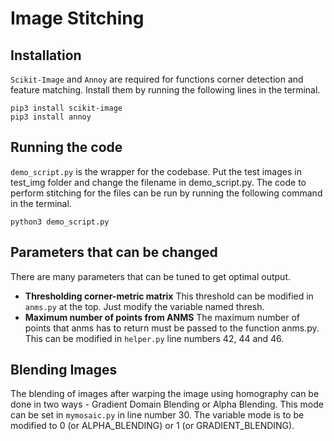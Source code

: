 # Image Stitching
## Installation
`Scikit-Image` and `Annoy` are required for functions corner detection and feature matching. Install them by running the following lines in the terminal.
```
pip3 install scikit-image
pip3 install annoy
```
## Running the code
`demo_script.py` is the wrapper for the codebase. Put the test images in test_img folder and change the filename in demo_script.py. The code to perform stitching for the files can be run by running the following command in the terminal.
```
python3 demo_script.py
```

## Parameters that can be changed
There are many parameters that can be tuned to get optimal output.
* **Thresholding corner-metric matrix**
This threshold can be modified in `anms.py` at the top. Just modify the variable named thresh.
* **Maximum number of points from ANMS**
The maximum number of points that anms has to return must be passed to the function anms.py. This can be modified in `helper.py` line numbers 42, 44 and 46.

## Blending Images
The blending of images after warping the image using homography can be done in two ways - Gradient Domain Blending or Alpha Blending.
This mode can be set in `mymosaic.py` in line number 30. The variable mode is to be modified to 0 (or ALPHA_BLENDING) or 1 (or GRADIENT_BLENDING).
